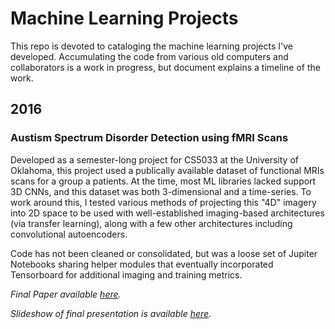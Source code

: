 # Machine Learning Projects

This repo is devoted to cataloging the machine learning projects I've developed. Accumulating the code from various old computers and collaborators is a work in progress, but document explains a timeline of the work.

## 2016

### Austism Spectrum Disorder Detection using fMRI Scans

Developed as a semester-long project for CS5033 at the University of Oklahoma, this project used a publically available dataset of functional MRIs scans for a group a patients. At the time, most ML libraries lacked support 3D CNNs, and this dataset was both 3-dimensional and a time-series. To work around this, I tested various methods of projecting this "4D" imagery into 2D space to be used with well-established imaging-based architectures (via transfer learning), along with a few other architectures including convolutional autoencoders.

Code has not been cleaned or consolidated, but was a loose set of Jupiter Notebooks sharing helper modules that eventually incorporated Tensorboard for additional imaging and training metrics.

_Final Paper available [here]('./01-AutismFMRI/AutismFMRI-Paper.pdf')._

_Slideshow of final presentation is available [here]('./01-AutismFMRI/AutismFMRI-Presentation.pdf')._
